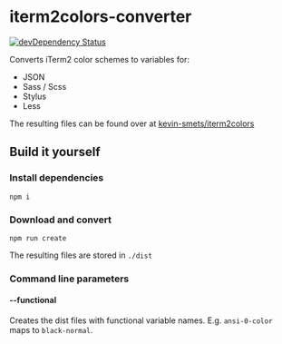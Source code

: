 # iterm2colors-converter

[![devDependency Status](https://david-dm.org/kevin-smets/iterm2colors-converter/dev-status.svg)](https://david-dm.org/kevin-smets/iterm2colors-converter#info=devDependencies)

Converts iTerm2 color schemes to variables for:

- JSON
- Sass / Scss
- Stylus
- Less

The resulting files can be found over at [kevin-smets/iterm2colors](https://github.com/kevin-smets/iterm2colors)

## Build it yourself

### Install dependencies

```
npm i
```

### Download and convert

```
npm run create
```

The resulting files are stored in `./dist`

### Command line parameters

#### --functional

Creates the dist files with functional variable names. E.g. `ansi-0-color` maps to `black-normal`.